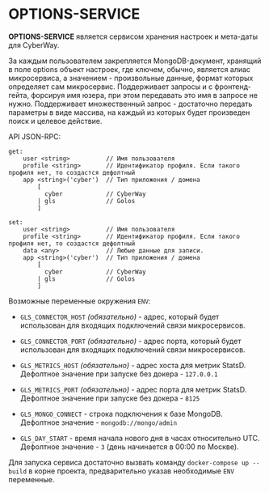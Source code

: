 # OPTIONS-SERVICE

**OPTIONS-SERVICE** является сервисом хранения настроек и мета-даты для CyberWay.

За каждым пользователем закрепляется MongoDB-документ, хранящий в поле options объект настроек, где ключем, обычно,
является алиас микросервиса, а значением - произвольные данные, формат которых определяет сам микросервис.
Поддерживает запросы и с фронтенд-гейта, форсируя имя юзера, при этом передавать это имя в запросе не нужно.
Поддерживает множественный запрос - достаточно передать параметры в виде массива, на каждый из которых
будет произведен поиск и целевое действие.

API JSON-RPC:

```
get:
    user <string>          // Имя пользователя
    profile <string>       // Идентификатор профиля. Если такого профиля нет, то создастся дефолтный
    app <string>('cyber')  // Тип приложения / домена
        [
          cyber            // CyberWay
        | gls              // Golos
        ]

set:
    user <string>          // Имя пользователя
    profile <string>       // Идентификатор профиля. Если такого профиля нет, то создастся дефолтный
    data <any>             // Любые данные для записи.
    app <string>('cyber')  // Тип приложения / домена
        [
          cyber            // CyberWay
        | gls              // Golos
        ]

```

Возможные переменные окружения `ENV`:

-   `GLS_CONNECTOR_HOST` _(обязательно)_ - адрес, который будет использован для входящих подключений связи микросервисов.

-   `GLS_CONNECTOR_PORT` _(обязательно)_ - адрес порта, который будет использован для входящих подключений связи микросервисов.

-   `GLS_METRICS_HOST` _(обязательно)_ - адрес хоста для метрик StatsD.  
    Дефолтное значение при запуске без докера - `127.0.0.1`

-   `GLS_METRICS_PORT` _(обязательно)_ - адрес порта для метрик StatsD.  
    Дефолтное значение при запуске без докера - `8125`

-   `GLS_MONGO_CONNECT` - строка подключения к базе MongoDB.  
    Дефолтное значение - `mongodb://mongo/admin`

-   `GLS_DAY_START` - время начала нового дня в часах относительно UTC.  
    Дефолтное значение - `3` (день начинается в 00:00 по Москве).

Для запуска сервиса достаточно вызвать команду `docker-compose up --build` в корне проекта, предварительно указав необходимые `ENV` переменные.
